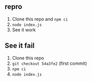 ## repro

1. Clone this repo and `npm ci`
1. `node index.js`
1. See it work

## See it fail

1. Clone this repo
1. `git checkout 54a3fe2` (first commit)
1. `npm ci`
1. `node index.js`
